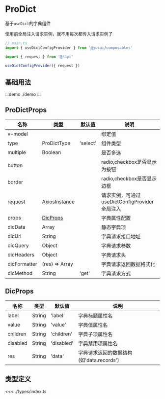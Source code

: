 # ProDict

基于`useDict`的字典组件

使用前全局注入请求实例，就不用每次都传入请求实例了

```ts
// main.ts
import { useDictConfigProvider } from '@yusui/composables'

import { request } from '@/api'

useDictConfigProvider({ request })
```

## 基础用法

:::demo
./demo
:::

## ProDictProps

| 名称         | 类型                  | 默认值   | 说明                                          |
| ------------ | --------------------- | -------- | --------------------------------------------- |
| v-model      |                       |          | 绑定值                                        |
| type         | ProDictType           | 'select' | 组件类型                                      |
| multiple     | Boolean               |          | 是否多选                                      |
| button       |                       |          | radio,checkbox是否显示为按钮                  |
| border       |                       |          | radio,checkbox是否显示边框                    |
| request      | AxiosInstance         |          | 请求实例，可通过useDictConfigProvider全局注入 |
| props        | [DicProps](#dicprops) |          | 字典属性配置                                  |
| dicData      | Array                 |          | 静态字典项                                    |
| dicUrl       | String                |          | 字典请求接口地址                              |
| dicQuery     | Object                |          | 字典请求参数                                  |
| dicHeaders   | Object                |          | 字典请求头                                    |
| dicFormatter | (res) => Array        |          | 字典请求返回数据格式化                        |
| dicMethod    | String                | 'get'    | 字典请求方式                                  |

## DicProps

| 名称     | 类型   | 默认值     | 说明                                     |
| -------- | ------ | ---------- | ---------------------------------------- |
| label    | String | 'label'    | 字典标题属性名                           |
| value    | String | 'value'    | 字典值属性名                             |
| children | String | 'children' | 字典子项属性名                           |
| disabled | String | 'disabled' | 字典禁用项属性名                         |
| res      | String | 'data'     | 字典请求返回的数据结构(如'data.records') |

## 类型定义

<<< ./types/index.ts
